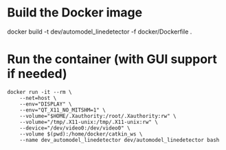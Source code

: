 # Build the Docker image
docker build -t dev/automodel_linedetector -f docker/Dockerfile .

# Run the container (with GUI support if needed)
``` docker
docker run -it --rm \
    --net=host \
    --env="DISPLAY" \
    --env="QT_X11_NO_MITSHM=1" \
    --volume="$HOME/.Xauthority:/root/.Xauthority:rw" \
    --volume="/tmp/.X11-unix:/tmp/.X11-unix:rw" \
    --device="/dev/video0:/dev/video0" \
    --volume $(pwd):/home/docker/catkin_ws \
    --name dev_automodel_linedetector dev/automodel_linedetector bash
```
